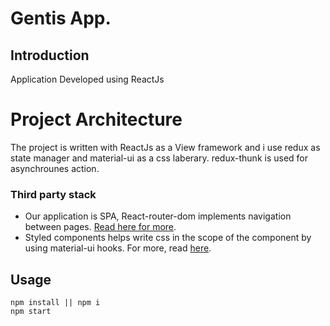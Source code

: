 # Gentis App.

## Introduction

Application Developed using ReactJs

# Project Architecture

The project is written with ReactJs as a View framework and i use redux as state manager and material-ui as a css laberary.
redux-thunk is used for asynchrounes action.

### Third party stack

- Our application is SPA, React-router-dom implements navigation between pages. [Read here for more](https://redux.js.org/introduction/core-concepts).
- Styled components helps write css in the scope of the component by using material-ui hooks. For more, read [here](https://styled-components.com/docs/basics#getting-started).

## Usage

```
npm install || npm i
npm start
```
